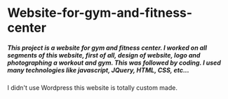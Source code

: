 # Website-for-gym-and-fitness-center

##### This project is a website for gym and fitness center. I worked on all segments of this website, first of all, design of website, logo and photographing a workout and gym. This was followed by coding. I used many technologies like javascript, JQuery, HTML, CSS, etc...
I didn't use Wordpress this website is totally custom made.



